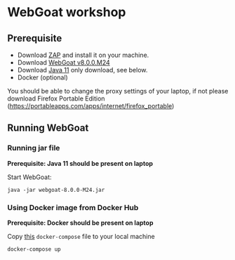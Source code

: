 # WebGoat workshop

## Prerequisite

- Download [ZAP](https://github.com/zaproxy/zaproxy/wiki/Downloads) and install it on your machine.
- Download [WebGoat v8.0.0.M24](https://github.com/WebGoat/WebGoat/releases/tag/v8.0.0.M24)
- Download [Java 11](https://jdk.java.net/11/) only download, see below.
- Docker (optional)

You should be able to change the proxy settings of your laptop, if not please download Firefox Portable Edition (https://portableapps.com/apps/internet/firefox_portable)

## Running WebGoat

### Running jar file

**Prerequisite: Java 11 should be present on laptop**

Start WebGoat:

```
java -jar webgoat-8.0.0-M24.jar
```

### Using Docker image from Docker Hub

**Prerequisite: Docker should be present on laptop**

Copy [this](https://github.com/WebGoat/WebGoat/blob/develop/docker-compose.yml) `docker-compose` file to your local machine 

```
docker-compose up
```
